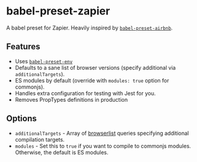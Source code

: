 # babel-preset-zapier

A babel preset for Zapier. Heavily inspired by [`babel-preset-airbnb`](https://github.com/airbnb/babel-preset-airbnb).


## Features
- Uses [`babel-preset-env`](https://github.com/babel/babel/tree/master/packages/babel-preset-env)
- Defaults to a sane list of browser versions (specify additional via `additionalTargets`).
- ES modules by default (override with `modules: true` option for commonjs).
- Handles extra configuration for testing with Jest for you.
- Removes PropTypes definitions in production


## Options
- `additionalTargets` - Array of [browserlist](https://github.com/ai/browserslist) queries specifying additional compilation targets.
- `modules` - Set this to `true` if you want to compile to commonjs modules. Otherwise, the default is ES modules.
